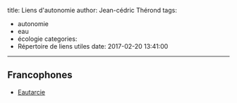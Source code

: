 title: Liens d'autonomie
author: Jean-cédric Thérond
tags:
  - autonomie
  - eau
  - écologie
categories:
  - Répertoire de liens utiles
date: 2017-02-20 13:41:00
---
## Francophones
* [Eautarcie](http://www.eautarcie.org/index-fr.html)